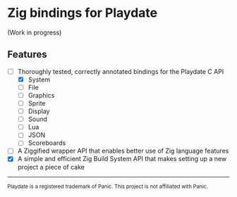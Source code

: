 # Zig bindings for Playdate

(Work in progress)

## Features

- [ ] Thoroughly tested, correctly annotated bindings for the Playdate C API
  - [x] System
  - [ ] File
  - [ ] Graphics
  - [ ] Sprite
  - [ ] Display
  - [ ] Sound
  - [ ] Lua
  - [ ] JSON
  - [ ] Scoreboards
- [ ] A Ziggified wrapper API that enables better use of Zig language features
- [x] A simple and efficient Zig Build System API that makes setting up a new project a piece of cake

---

<small>Playdate is a registered trademark of Panic. This project is not affiliated with Panic.</small>
